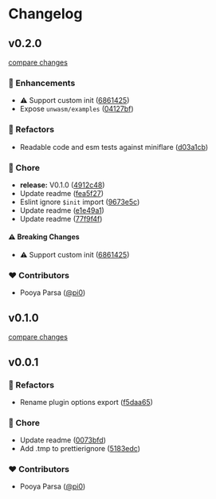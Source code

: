 # Changelog


## v0.2.0

[compare changes](https://github.com/unjs/unwasm/compare/v0.1.0...v0.2.0)

### 🚀 Enhancements

- ⚠️  Support custom init ([6861425](https://github.com/unjs/unwasm/commit/6861425))
- Expose `unwasm/examples` ([04127bf](https://github.com/unjs/unwasm/commit/04127bf))

### 💅 Refactors

- Readable code and esm tests against miniflare ([d03a1cb](https://github.com/unjs/unwasm/commit/d03a1cb))

### 🏡 Chore

- **release:** V0.1.0 ([4912c48](https://github.com/unjs/unwasm/commit/4912c48))
- Update readme ([fea5f27](https://github.com/unjs/unwasm/commit/fea5f27))
- Eslint ignore `$init` import ([9673e5c](https://github.com/unjs/unwasm/commit/9673e5c))
- Update readme ([e1e49a1](https://github.com/unjs/unwasm/commit/e1e49a1))
- Update readme ([77f9f4f](https://github.com/unjs/unwasm/commit/77f9f4f))

#### ⚠️ Breaking Changes

- ⚠️  Support custom init ([6861425](https://github.com/unjs/unwasm/commit/6861425))

### ❤️ Contributors

- Pooya Parsa ([@pi0](http://github.com/pi0))

## v0.1.0

[compare changes](https://github.com/unjs/unwasm/compare/v0.0.1...v0.1.0)

## v0.0.1


### 💅 Refactors

- Rename plugin options export ([f5daa65](https://github.com/unjs/unwasm/commit/f5daa65))

### 🏡 Chore

- Update readme ([0073bfd](https://github.com/unjs/unwasm/commit/0073bfd))
- Add .tmp to prettierignore ([5183edc](https://github.com/unjs/unwasm/commit/5183edc))

### ❤️ Contributors

- Pooya Parsa ([@pi0](http://github.com/pi0))

